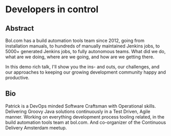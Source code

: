 # Developers in control

## Abstract

Bol.com has a build automation tools team since 2012, going from installation manuals, to hundreds of manually maintained Jenkins jobs, to 5000+ generated Jenkins jobs, to fully autonomous teams.
What did we do, what are we doing, where are we going, and how are we getting there.

In this demo rich talk, I'll show you the ins- and outs, our challenges, and our approaches to keeping our growing development community happy and productive.

## Bio

Patrick is a DevOps minded Software Craftsman with Operational skills. Delivering Groovy Java solutions continuously in a Test Driven, Agile manner.
Working on everything development process tooling related, in the build automation tools team at bol.com.
And co-organizer of the Continuous Delivery Amsterdam meetup.
